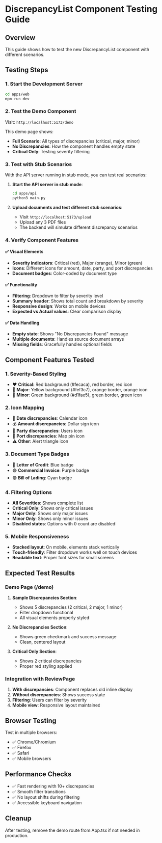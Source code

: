 # DiscrepancyList Component Testing Guide

## Overview
This guide shows how to test the new DiscrepancyList component with different scenarios.

## Testing Steps

### 1. Start the Development Server
```bash
cd apps/web
npm run dev
```

### 2. Test the Demo Component
Visit: `http://localhost:5173/demo`

This demo page shows:
- **Full Scenario**: All types of discrepancies (critical, major, minor)
- **No Discrepancies**: How the component handles empty state
- **Critical Only**: Testing severity filtering

### 3. Test with Stub Scenarios
With the API server running in stub mode, you can test real scenarios:

1. **Start the API server in stub mode**:
   ```bash
   cd apps/api
   python3 main.py
   ```

2. **Upload documents and test different stub scenarios**:
   - Visit `http://localhost:5173/upload`
   - Upload any 3 PDF files
   - The backend will simulate different discrepancy scenarios

### 4. Verify Component Features

#### ✅ Visual Elements
- **Severity indicators**: Critical (red), Major (orange), Minor (green)
- **Icons**: Different icons for amount, date, party, and port discrepancies
- **Document badges**: Color-coded by document type

#### ✅ Functionality
- **Filtering**: Dropdown to filter by severity level
- **Summary header**: Shows total count and breakdown by severity
- **Responsive design**: Works on mobile devices
- **Expected vs Actual values**: Clear comparison display

#### ✅ Data Handling
- **Empty state**: Shows "No Discrepancies Found" message
- **Multiple documents**: Handles source document arrays
- **Missing fields**: Gracefully handles optional fields

## Component Features Tested

### 1. Severity-Based Styling
- ❤️ **Critical**: Red background (#fecaca), red border, red icon
- 🧡 **Major**: Yellow background (#fef3c7), orange border, orange icon
- 💚 **Minor**: Green background (#d1fae5), green border, green icon

### 2. Icon Mapping
- 📅 **Date discrepancies**: Calendar icon
- 💰 **Amount discrepancies**: Dollar sign icon
- 👥 **Party discrepancies**: Users icon
- 🚢 **Port discrepancies**: Map pin icon
- ⚠️ **Other**: Alert triangle icon

### 3. Document Type Badges
- 🔵 **Letter of Credit**: Blue badge
- 🟣 **Commercial Invoice**: Purple badge
- 🟢 **Bill of Lading**: Cyan badge

### 4. Filtering Options
- **All Severities**: Shows complete list
- **Critical Only**: Shows only critical issues
- **Major Only**: Shows only major issues
- **Minor Only**: Shows only minor issues
- **Disabled states**: Options with 0 count are disabled

### 5. Mobile Responsiveness
- **Stacked layout**: On mobile, elements stack vertically
- **Touch-friendly**: Filter dropdown works well on touch devices
- **Readable text**: Proper font sizes for small screens

## Expected Test Results

### Demo Page (/demo)
1. **Sample Discrepancies Section**:
   - Shows 5 discrepancies (2 critical, 2 major, 1 minor)
   - Filter dropdown functional
   - All visual elements properly styled

2. **No Discrepancies Section**:
   - Shows green checkmark and success message
   - Clean, centered layout

3. **Critical Only Section**:
   - Shows 2 critical discrepancies
   - Proper red styling applied

### Integration with ReviewPage
1. **With discrepancies**: Component replaces old inline display
2. **Without discrepancies**: Shows success state
3. **Filtering**: Users can filter by severity
4. **Mobile view**: Responsive layout maintained

## Browser Testing
Test in multiple browsers:
- ✅ Chrome/Chromium
- ✅ Firefox
- ✅ Safari
- ✅ Mobile browsers

## Performance Checks
- ✅ Fast rendering with 10+ discrepancies
- ✅ Smooth filter transitions
- ✅ No layout shifts during filtering
- ✅ Accessible keyboard navigation

## Cleanup
After testing, remove the demo route from App.tsx if not needed in production.